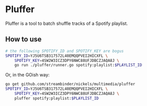 # Pluffer

Pluffer is a tool to batch shuffle tracks of a Spotify playlist.

## How to use

```bash
# the following SPOTIFY_ID and SPOTIFY_KEY are bogus
SPOTIFY_ID=YJ5U6TSB317572L40EMQQPVEI2HICXFL \
    SPOTIFY_KEY=4SW2W3ICZ3DPY6NWC88UFJDBCZJAQA8J \
    go run ./pluffer/runner.go spotify:playlist:$PLAYLIST_ID
```

Or, in the GOish way:

```bash
go get github.com/streambinder/nickels/multimedia/pluffer
SPOTIFY_ID=YJ5U6TSB317572L40EMQQPVEI2HICXFL \
    SPOTIFY_KEY=4SW2W3ICZ3DPY6NWC88UFJDBCZJAQA8J \
    pluffer spotify:playlist:$PLAYLIST_ID
```
